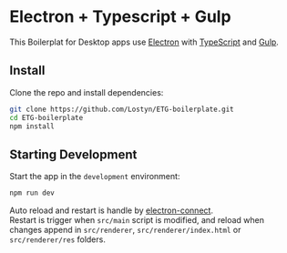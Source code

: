 # Electron + Typescript + Gulp

This Boilerplat for Desktop apps use <a href="https://electron.atom.io/">Electron</a> with <a href="https:/https://www.typescriptlang.org/">TypeScript</a> and <a href="https://gulpjs.com/">Gulp</a>.

## Install

Clone the repo and install dependencies:

```bash
git clone https://github.com/Lostyn/ETG-boilerplate.git
cd ETG-boilerplate
npm install
```

## Starting Development

Start the app in the `development` environment:

```bash
npm run dev
```

Auto reload and restart is handle by <a href="https://github.com/Quramy/electron-connect/">electron-connect</a>.  
Restart is trigger when `src/main` script is modified, and reload when changes append in `src/renderer`, `src/renderer/index.html` or `src/renderer/res` folders.